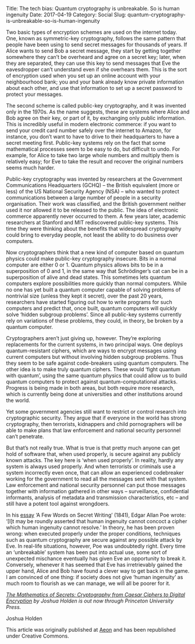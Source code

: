 Title: The tech bias: Quantum cryptography is unbreakable. So is human ingenuity
Date: 2017-04-19
Category: Social
Slug: quantum-cryptography-is-unbreakable-so-is-human-ingenuity

<p>Two basic types of encryption schemes are used on the internet today. One, known as symmetric-key cryptography, follows the same pattern that people have been using to send secret messages for thousands of years. If Alice wants to send Bob a secret message, they start by getting together somewhere they can’t be overheard and agree on a secret key; later, when they are separated, they can use this key to send messages that Eve the eavesdropper can’t understand even if she overhears them. This is the sort of encryption used when you set up an online account with your neighbourhood bank; you and your bank already know private information about each other, and use that information to set up a secret password to protect your messages.</p><p>The second scheme is called public-key cryptography, and it was invented only in the 1970s. As the name suggests, these are systems where Alice and Bob agree on their key, or part of it, by exchanging only public information. This is incredibly useful in modern electronic commerce: if you want to send your credit card number safely over the internet to Amazon, for instance, you don’t want to have to drive to their headquarters to have a secret meeting first. Public-key systems rely on the fact that some mathematical processes seem to be easy to do, but difficult to undo. For example, for Alice to take two large whole numbers and multiply them is relatively easy; for Eve to take the result and recover the original numbers seems much harder.</p><p>Public-key cryptography was invented by researchers at the Government Communications Headquarters (GCHQ) – the British equivalent (more or less) of the US National Security Agency (NSA) – who wanted to protect communications between a large number of people in a security organisation. Their work was classified, and the British government neither used it nor allowed it to be released to the public. The idea of electronic commerce apparently never occurred to them. A few years later, academic researchers at Stanford and MIT rediscovered public-key systems. This time they were thinking about the benefits that widespread cryptography could bring to everyday people, not least the ability to do business over computers.</p><p>Now cryptographers think that a new kind of computer based on quantum physics could make public-key cryptography insecure. Bits in a normal computer are either 0 or 1. Quantum physics allows bits to be in a superposition of 0 and 1, in the same way that Schrödinger’s cat can be in a superposition of alive and dead states. This sometimes lets quantum computers explore possibilities more quickly than normal computers. While no one has yet built a quantum computer capable of solving problems of nontrivial size (unless they kept it secret), over the past 20 years, researchers have started figuring out how to write programs for such computers and predict that, once built, quantum computers will quickly solve ‘hidden subgroup problems’. Since all public-key systems currently rely on variations of these problems, they could, in theory, be broken by a quantum computer.</p><p>Cryptographers aren’t just giving up, however. They’re exploring replacements for the current systems, in two principal ways. One deploys quantum-resistant ciphers, which are ways to encrypt messages using current computers but without involving hidden subgroup problems. Thus they seem to be safe against code-breakers using quantum computers. The other idea is to make truly quantum ciphers. These would ‘fight quantum with quantum’, using the same quantum physics that could allow us to build quantum computers to protect against quantum-computational attacks. Progress is being made in both areas, but both require more research, which is currently being done at universities and other institutions around the world.</p><p>Yet some government agencies still want to restrict or control research into cryptographic security. They argue that if everyone in the world has strong cryptography, then terrorists, kidnappers and child pornographers will be able to make plans that law enforcement and national security personnel can’t penetrate.</p><p>But that’s not really true. What is true is that pretty much anyone can get hold of software that, when used properly, is secure against any publicly known attacks. The key here is ‘when used properly’. In reality, hardly any system is always used properly. And when terrorists or criminals use a system incorrectly even once, that can allow an experienced codebreaker working for the government to read all the messages sent with that system. Law enforcement and national security personnel can put those messages together with information gathered in other ways – surveillance, confidential informants, analysis of metadata and transmission characteristics, etc – and still have a potent tool against wrongdoers.</p><p>In his <a href="http://users.telenet.be/d.rijmenants/secret_writing.pdf" target="_blank">essay</a> ‘A Few Words on Secret Writing’ (1841), Edgar Allan Poe wrote: ‘[I]t may be roundly asserted that human ingenuity cannot concoct a cipher which human ingenuity cannot resolve.’ In theory, he has been proven wrong: when executed properly under the proper conditions, techniques such as quantum cryptography are secure against any possible attack by Eve. In real-life situations, however, Poe was undoubtedly right. Every time an ‘unbreakable’ system has been put into actual use, some sort of unexpected mischance eventually has given Eve an opportunity to break it. Conversely, whenever it has seemed that Eve has irretrievably gained the upper hand, Alice and Bob have found a clever way to get back in the game. I am convinced of one thing: if society does not give ‘human ingenuity’ as much room to flourish as we can manage, we will all be poorer for it.</p><p><a target="_self" href="http://press.princeton.edu/titles/10826.html"><em>The Mathematics of Secrets: Cryptography from Caesar Ciphers to Digital Encryption</em></a><em> by Joshua Holden is out now through Princeton University Press.</em><img src='https://metrics.aeon.co/count/2bd3044b-7cff-4f47-8597-6c1b7893190f.gif' alt='Aeon counter – do not remove' width='1' height='1' /></p><p>Joshua Holden</p><p>This article was originally published at <a href='https://aeon.co?utm_campaign=republished-article' target='_blank'>Aeon</a> and has been republished under Creative Commons.</p>
